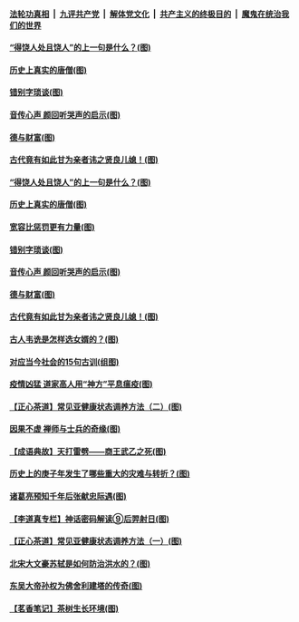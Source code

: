 ####  [法轮功真相](../../../../basic/blob/master/README.md?t=07030731) &nbsp;|&nbsp; [九评共产党](../../../../9ping.md/blob/master/README.md?t=07030731) &nbsp;|&nbsp; [解体党文化](../../../../jtdwh.md/blob/master/README.md?t=07030731)  &nbsp;|&nbsp; [共产主义的终极目的](../../../../gczydzjmd.md/blob/master/README.md?t=07030731) &nbsp;|&nbsp; [魔鬼在统治我们的世界](../../../../mgztzwmdsj.md/blob/master/README.md?t=07030731) 

#### [“得饶人处且饶人”的上一句是什么？(图)](../pages/p7/938333.md?t=07030731) 

#### [历史上真实的唐僧(图)](../pages/p7/938101.md?t=07030731) 

#### [错别字琐谈(图)](../pages/p7/938316.md?t=07030731) 

#### [音传心声 颜回听哭声的启示(图)](../pages/p7/938099.md?t=07030731) 

#### [德与财富(图)](../pages/p7/938218.md?t=07030731) 

#### [古代竟有如此甘为亲者讳之贤良儿媳！(图)](../pages/p7/938117.md?t=07030731) 

#### [“得饶人处且饶人”的上一句是什么？(图)](../pages/p7/938333.md?t=07030731) 

#### [历史上真实的唐僧(图)](../pages/p7/938101.md?t=07030731) 

#### [宽容比惩罚更有力量(图)](../pages/p7/938280.md?t=07030731) 

#### [错别字琐谈(图)](../pages/p7/938316.md?t=07030731) 

#### [音传心声 颜回听哭声的启示(图)](../pages/p7/938099.md?t=07030731) 

#### [德与财富(图)](../pages/p7/938218.md?t=07030731) 

#### [古代竟有如此甘为亲者讳之贤良儿媳！(图)](../pages/p7/938117.md?t=07030731) 

#### [古人韦诜是怎样选女婿的？(图)](../pages/p7/938100.md?t=07030731) 

#### [对应当今社会的15句古训(组图)](../pages/p7/938097.md?t=07030731) 

#### [疫情凶猛 道家高人用“神方”平息瘟疫(图)](../pages/p7/938004.md?t=07030731) 

#### [【正心茶道】常见亚健康状态调养方法（二）(图)](../pages/p7/937559.md?t=07030731) 

#### [因果不虚 禅师与士兵的奇缘(图)](../pages/p7/938092.md?t=07030731) 

#### [【成语典故】天打雷劈——商王武乙之死(图)](../pages/p7/937782.md?t=07030731) 

#### [历史上的庚子年发生了哪些重大的灾难与转折？(图)](../pages/p7/937991.md?t=07030731) 

#### [诸葛亮预知千年后张献忠际遇(图)](../pages/p7/937564.md?t=07030731) 

#### [【李道真专栏】神话密码解读⑨后羿射日(图)](../pages/p7/937560.md?t=07030731) 

#### [【正心茶道】常见亚健康状态调养方法（一）(图)](../pages/p7/937556.md?t=07030731) 

#### [北宋大文豪苏轼是如何防治洪水的？(图)](../pages/p7/937874.md?t=07030731) 

#### [东吴大帝孙权为佛舍利建塔的传奇(图)](../pages/p7/937764.md?t=07030731) 

#### [【茗香笔记】茶树生长环境(图)](../pages/p7/937562.md?t=07030731) 

